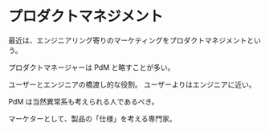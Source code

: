 # プロダクトマネジメント

最近は、エンジニアリング寄りのマーケティングをプロダクトマネジメントという。

プロダクトマネージャーは PdM と略すことが多い。

ユーザーとエンジニアの橋渡し的な役割。
ユーザーよりはエンジニアに近い。

PdM は当然異常系も考えられる人であるべき。

マーケターとして、製品の「仕様」を考える専門家。
